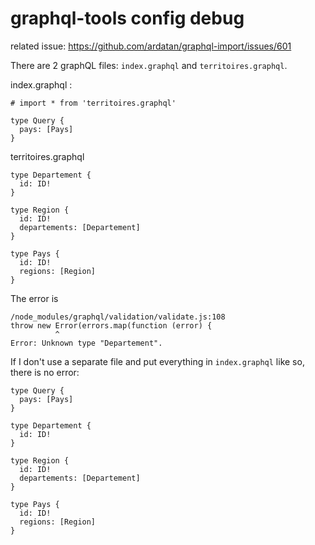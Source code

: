 # graphql-tools config debug

related issue: https://github.com/ardatan/graphql-import/issues/601

There are 2 graphQL files: `index.graphql` and `territoires.graphql`.

index.graphql :

```
# import * from 'territoires.graphql'

type Query {
  pays: [Pays]
}
```

territoires.graphql

```
type Departement {
  id: ID!
}

type Region {
  id: ID!
  departements: [Departement]
}

type Pays {
  id: ID!
  regions: [Region]
}
```

The error is

```
/node_modules/graphql/validation/validate.js:108
throw new Error(errors.map(function (error) {
          ^
Error: Unknown type "Departement".
```

If I don't use a separate file and put everything in `index.graphql` like so, there is no error:

```
type Query {
  pays: [Pays]
}

type Departement {
  id: ID!
}

type Region {
  id: ID!
  departements: [Departement]
}

type Pays {
  id: ID!
  regions: [Region]
}
```
